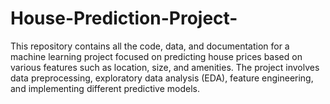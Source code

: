 # House-Prediction-Project-
This repository contains all the code, data, and documentation for a machine learning project focused on predicting house prices based on various features such as location, size, and amenities. The project involves data preprocessing, exploratory data analysis (EDA), feature engineering, and implementing different predictive models.
